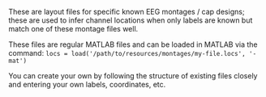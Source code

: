 These are layout files for specific known EEG montages / cap designs;
these are used to infer channel locations when only labels are known
but match one of these montage files well.

These files are regular MATLAB files and can be loaded in
MATLAB via the command:
`locs = load('/path/to/resources/montages/my-file.locs', '-mat')`

You can create your own by following the structure of existing files
closely and entering your own labels, coordinates, etc.
